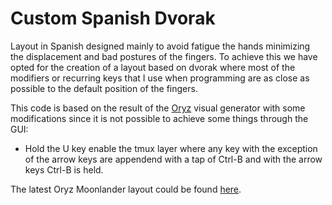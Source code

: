 # Custom Spanish Dvorak

Layout in Spanish designed mainly to avoid fatigue the hands minimizing the displacement and bad postures of the fingers. To achieve this we have opted for the creation of a layout based on dvorak where most of the modifiers or recurring keys that I use when programming are as close as possible to the default position of the fingers.

This code is based on the result of the [Oryz](https://configure.zsa.io/moonlander) visual generator with some modifications since it is not possible to achieve some things through the GUI:

- Hold the U key enable the tmux layer where any key with the exception of the arrow keys are appendend with a tap of Ctrl-B and with the arrow keys Ctrl-B is held.

The latest Oryz Moonlander layout could be found [here](https://configure.zsa.io/moonlander/layouts/yEyKr/latest).
